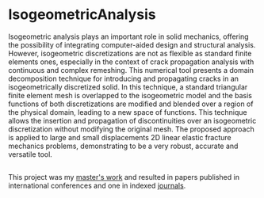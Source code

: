 # IsogeometricAnalysis

Isogeometric analysis plays an important role in solid mechanics, offering the possibility of integrating computer-aided design and structural analysis. However, isogeometric discretizations are not as flexible as standard finite elements ones, especially in the context of crack propagation analysis with continuous and complex remeshing. This numerical tool presents a domain decomposition technique for introducing and propagating cracks in an isogeometrically discretized solid. In this technique, a standard triangular finite element mesh is overlapped to the isogeometric model and the basis functions of both discretizations are modified and blended over a region of the physical domain, leading to a new space of functions. This technique allows the insertion and propagation of discontinuities over an isogeometric discretization without modifying the original mesh. The proposed approach is applied to large and small displacements 2D linear elastic fracture mechanics problems, demonstrating to be a very robust, accurate and versatile tool.

##

This project was my [master's work](http://sistemas.set.eesc.usp.br/producao/1250) and resulted in papers published in international conferences and one in indexed [journals](https://www.sciencedirect.com/science/article/pii/S0045782522000366?dgcid=coauthor).
